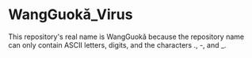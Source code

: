 # WangGuokǎ_Virus
This repository's real name is WangGuokǎ because the repository name can only contain ASCII letters, digits, and the characters ., -, and _.
